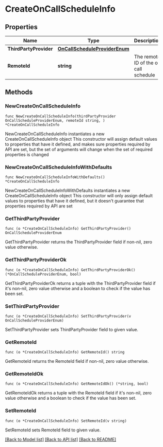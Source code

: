# CreateOnCallScheduleInfo

## Properties

Name | Type | Description | Notes
------------ | ------------- | ------------- | -------------
**ThirdPartyProvider** | [**OnCallScheduleProviderEnum**](OnCallScheduleProviderEnum.md) |  | 
**RemoteId** | **string** | The remote ID of the on call schedule | 

## Methods

### NewCreateOnCallScheduleInfo

`func NewCreateOnCallScheduleInfo(thirdPartyProvider OnCallScheduleProviderEnum, remoteId string, ) *CreateOnCallScheduleInfo`

NewCreateOnCallScheduleInfo instantiates a new CreateOnCallScheduleInfo object
This constructor will assign default values to properties that have it defined,
and makes sure properties required by API are set, but the set of arguments
will change when the set of required properties is changed

### NewCreateOnCallScheduleInfoWithDefaults

`func NewCreateOnCallScheduleInfoWithDefaults() *CreateOnCallScheduleInfo`

NewCreateOnCallScheduleInfoWithDefaults instantiates a new CreateOnCallScheduleInfo object
This constructor will only assign default values to properties that have it defined,
but it doesn't guarantee that properties required by API are set

### GetThirdPartyProvider

`func (o *CreateOnCallScheduleInfo) GetThirdPartyProvider() OnCallScheduleProviderEnum`

GetThirdPartyProvider returns the ThirdPartyProvider field if non-nil, zero value otherwise.

### GetThirdPartyProviderOk

`func (o *CreateOnCallScheduleInfo) GetThirdPartyProviderOk() (*OnCallScheduleProviderEnum, bool)`

GetThirdPartyProviderOk returns a tuple with the ThirdPartyProvider field if it's non-nil, zero value otherwise
and a boolean to check if the value has been set.

### SetThirdPartyProvider

`func (o *CreateOnCallScheduleInfo) SetThirdPartyProvider(v OnCallScheduleProviderEnum)`

SetThirdPartyProvider sets ThirdPartyProvider field to given value.


### GetRemoteId

`func (o *CreateOnCallScheduleInfo) GetRemoteId() string`

GetRemoteId returns the RemoteId field if non-nil, zero value otherwise.

### GetRemoteIdOk

`func (o *CreateOnCallScheduleInfo) GetRemoteIdOk() (*string, bool)`

GetRemoteIdOk returns a tuple with the RemoteId field if it's non-nil, zero value otherwise
and a boolean to check if the value has been set.

### SetRemoteId

`func (o *CreateOnCallScheduleInfo) SetRemoteId(v string)`

SetRemoteId sets RemoteId field to given value.



[[Back to Model list]](../README.md#documentation-for-models) [[Back to API list]](../README.md#documentation-for-api-endpoints) [[Back to README]](../README.md)


